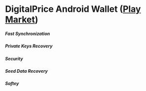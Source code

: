 DigitalPrice Android Wallet ([Play Market](https://play.google.com/store/apps/details?id=com.digitalprice.wallet&hl=en_US))
===============
##### Fast Synchronization
##### Private Keys Recovery
##### Security
##### Seed Data Recovery 
##### Saftey
